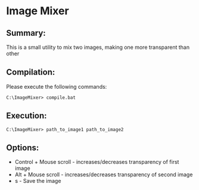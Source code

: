 # Image Mixer

## Summary:

This is a small utility to mix two images, making one more transparent 
 than other

## Compilation:

Please execute the following commands:

```
C:\ImageMixer> compile.bat
```

## Execution:

```
C:\ImageMixer> path_to_image1 path_to_image2
```

## Options:
  
* Control + Mouse scroll - increases/decreases transparency of first image
* Alt + Mouse scroll - increases/decreases transparency of second image
* s - Save the image
